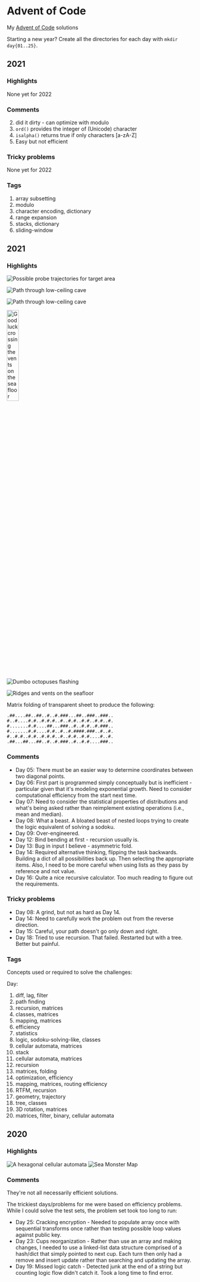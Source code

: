 # Advent of Code
My [Advent of Code](https://adventofcode.com/) solutions

Starting a new year? Create all the directories for each day with `mkdir day{01..25}`.

## 2021
### Highlights
None yet for 2022

### Comments

2. did it dirty - can optimize with modulo
3. `ord()` provides the integer of (Unicode) character 
5. `isalpha()` returns true if only characters [a-zA-Z]
6. Easy but not efficient

### Tricky problems
None yet for 2022

### Tags

1. array subsetting
2. modulo
3. character encoding, dictionary
4. range expansion
5. stacks, dictionary
6. sliding-window

## 2021
### Highlights
![Possible probe trajectories for target area](2021/day17/probe_paths.png "Possible probe trajectories for target area")

![Path through low-ceiling cave](2021/day15/cave_risk_test_input.png "Path through low-ceiling cave")

![Path through low-ceiling cave](2021/day15/cave_risk_input.png "Path through low-ceiling cave")

<img src="2021/day05/seafloor.png" width="25%" height="25%" title="Good luck crossing the vents on the seafloor">

![Dumbo octopuses flashing](2021/day11/octopus.gif "Dumbo octopuses flashing")

![Ridges and vents on the seafloor](2021/day09/ridges_seafloor.png "Ridges and vents on the seafloor")

Matrix folding of transparent sheet to produce the following:
```
.##....##..##..#..#.###...##..###..###..
#..#....#.#..#.#.#..#..#.#..#.#..#.#..#.
#.......#.#....##...###..#..#.#..#.###..
#.......#.#....#.#..#..#.####.###..#..#.
#..#.#..#.#..#.#.#..#..#.#..#.#....#..#.
.##...##...##..#..#.###..#..#.#....###..
```

### Comments

* Day 05: There must be an easier way to determine coordinates between two diagonal points.
* Day 06: First part is programmed simply conceptually but is inefficient - particular given that it's modeling exponential growth. Need to consider computational efficiency from the start next time.
* Day 07: Need to consider the statistical properties of distributions and what's being asked rather than reimplement existing operations (i.e., mean and median).
* Day 08: What a beast. A bloated beast of nested loops trying to create the logic equivalent of solving a sodoku.
* Day 09: Over-engineered.
* Day 12: Bind bending at first - recursion usually is.
* Day 13: Bug in input I believe - asymmetric fold.
* Day 14: Required alternative thinking, flipping the task backwards. Building a dict of all possibilities back up. Then selecting the appropriate items. Also, I need to be more careful when using lists as they pass by reference and not value.
* Day 16: Quite a nice recursive calculator. Too much reading to figure out the requirements.

### Tricky problems

* Day 08: A grind, but not as hard as Day 14. 
* Day 14: Need to carefully work the problem out from the reverse direction.
* Day 15: Careful, your path doesn't go only down and right.
* Day 18: Tried to use recursion. That failed. Restarted but with a tree. Better but painful.

### Tags
Concepts used or required to solve the challenges:

Day:

1. diff, lag, filter
2. path finding
3. recursion, matrices
4. classes, matrices
5. mapping, matrices
6. efficiency
7. statistics
8. logic, sodoku-solving-like, classes
9. cellular automata, matrices
10. stack
11. cellular automata, matrices
12. recursion
13. matrices, folding
14. optimization, efficiency
15. mapping, matrices, routing efficiency
16. RTFM, recursion
17. geometry, trajectory
18. tree, classes
19. 3D rotation, matrices
20. matrices, filter, binary, cellular automata

## 2020
### Highlights
![A hexagonal cellular automata](2020/day24/tiles_anim.gif "A hexagonal cellular automata")
![Sea Monster Map](2020/day20/seamonsters.png "Sea Monster map")

### Comments
They're not all necessarily efficient solutions.

The trickiest days/problems for me were based on efficiency problems. While I could solve the test sets, the problem set took too long to run:

* Day 25: Cracking encryption - Needed to populate array once with sequential transforms once rather than testing possible loop values against public key.
* Day 23: Cups reorganization - Rather than use an array and making changes, I needed to use a linked-list data structure comprised of a hash/dict that simply pointed to next cup. Each turn then only had a remove and insert update rather than searching and updating the array.
* Day 19: Missed logic catch - Detected junk at the end of a string but counting logic flow didn't catch it. Took a long time to find error. 
